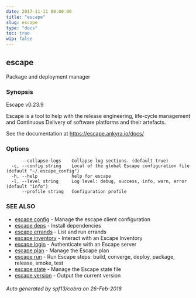 ```yaml
---
date: 2017-11-11 00:00:00
title: "escape"
slug: escape
type: "docs"
toc: true
wip: false
---
```

## escape

Package and deployment manager

### Synopsis


Escape v0.23.9 

Escape is a tool to help with the release engineering, life-cycle management
and Continuous Delivery of software platforms and their artefacts.
    
See the documentation at https://escape.ankyra.io/docs/


### Options

```
      --collapse-logs    Collapse log sections. (default true)
  -c, --config string    Local of the global Escape configuration file (default "~/.escape_config")
  -h, --help             help for escape
  -l, --level string     Log level: debug, success, info, warn, error (default "info")
      --profile string   Configuration profile
```

### SEE ALSO
* [escape config](../escape_config/)	 - Manage the escape client configuration
* [escape deps](../escape_deps/)	 - Install dependencies
* [escape errands](../escape_errands/)	 - List and run errands
* [escape inventory](../escape_inventory/)	 - Interact with an Escape Inventory
* [escape login](../escape_login/)	 - Authenticate with an Escape server
* [escape plan](../escape_plan/)	 - Manage the Escape plan
* [escape run](../escape_run/)	 - Run Escape steps: build, converge, deploy, package, release, smoke, test
* [escape state](../escape_state/)	 - Manage the Escape state file
* [escape version](../escape_version/)	 - Output the current version

###### Auto generated by spf13/cobra on 26-Feb-2018
